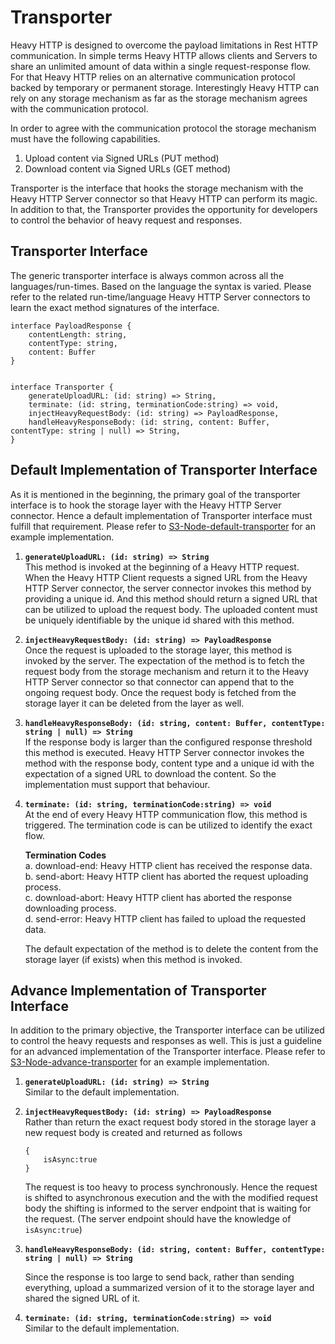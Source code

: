 # Transporter

Heavy HTTP is designed to overcome the payload limitations in Rest HTTP communication. In simple terms Heavy HTTP allows clients and Servers to share an unlimited amount of data within a single request-response flow. For that Heavy HTTP relies on an alternative communication protocol backed by temporary or permanent storage. Interestingly Heavy HTTP can rely on any storage mechanism as far as the storage mechanism agrees with the communication protocol. 

In order to agree with the communication protocol the storage mechanism must have the following capabilities. 

1. Upload content via Signed URLs (PUT method)
2. Download content via Signed URLs (GET method)

Transporter is the interface that hooks the storage mechanism with the Heavy HTTP Server connector so that Heavy HTTP can perform its magic. In addition to that, the Transporter provides the opportunity for developers to control the behavior of heavy request and responses. 


## Transporter Interface 

 The generic transporter interface is always common across all the languages/run-times. Based on the language the syntax is varied. Please refer to the related run-time/language Heavy HTTP Server connectors to learn the exact method signatures of the interface. 

	
    interface PayloadResponse {
        contentLength: string,
        contentType: string,
        content: Buffer
    }


    interface Transporter {
        generateUploadURL: (id: string) => String,
        terminate: (id: string, terminationCode:string) => void,
        injectHeavyRequestBody: (id: string) => PayloadResponse,
        handleHeavyResponseBody: (id: string, content: Buffer, contentType: string | null) => String,
    }

	

## Default Implementation of Transporter Interface 

As it is mentioned in the beginning, the primary goal of the transporter interface is to hook the storage layer with the Heavy HTTP Server connector. Hence a default implementation of Transporter interface must fulfill that requirement. Please refer to [S3-Node-default-transporter](https://github.com/Heavy-HTTP/transporters/blob/main/S3/S3-Node-default-transporter.js) for an example implementation.


1. **`generateUploadURL: (id: string) => String`**\
    This method is invoked at the beginning of a Heavy HTTP request. When the Heavy HTTP Client requests a signed URL from the Heavy HTTP Server connector, the server connector invokes this method by providing a unique id. And this method should return a signed URL that can be utilized to upload the request body. The uploaded content must be uniquely identifiable by the unique id shared with this method. 

2. **`injectHeavyRequestBody: (id: string) => PayloadResponse`**\
    Once the request is uploaded to the storage layer, this method is invoked by the server. The expectation of the method is to fetch the request body from the storage mechanism and return it to the Heavy HTTP Server connector so that connector can append that to the ongoing request body. Once the request body is fetched from the storage layer it can be deleted from the layer as well.

3. **`handleHeavyResponseBody: (id: string, content: Buffer, contentType: string | null) => String`**\
    If the response body is larger than the configured response threshold this method is executed. Heavy HTTP Server connector invokes the method with the response body, content type and a unique id with the expectation of a signed URL to download the content. So the implementation must support that behaviour.

4. **`terminate: (id: string, terminationCode:string) => void`**\
    At the end of every Heavy HTTP communication flow, this method is triggered. The termination code is can be utilized to identify the exact flow. 
    
    **Termination Codes**\
    a. download-end: Heavy HTTP client has received the response data.\
    b. send-abort: Heavy HTTP client has aborted the request uploading process.\
    c. download-abort: Heavy HTTP client has aborted the response downloading process.\
    d. send-error: Heavy HTTP client has failed to upload the requested data.

    The default expectation of the method is to delete the content from the storage layer (if exists) when this method is invoked.


## Advance Implementation of Transporter Interface 

In addition to the primary objective, the Transporter interface can be utilized to control the heavy requests and responses as well. This is just a guideline for an advanced implementation of the Transporter interface. Please refer to [S3-Node-advance-transporter](https://github.com/Heavy-HTTP/transporters/blob/main/S3/S3-Node-advance-transporter.js) for an example implementation.

1. **`generateUploadURL: (id: string) => String`**\
    Similar to the default implementation.

2. **`injectHeavyRequestBody: (id: string) => PayloadResponse`**\
    Rather than return the exact request body stored in the storage layer a new request body is created and returned as follows
    ```
    {
        isAsync:true
    }
    ```
    The request is too heavy to process synchronously. Hence the request is shifted to asynchronous execution and the with the modified request body the shifting is informed to the server endpoint that is waiting for the request. (The server endpoint should have the knowledge of ``` isAsync:true```)

3. **`handleHeavyResponseBody: (id: string, content: Buffer, contentType: string | null) => String`**

    Since the response is too large to send back, rather than sending everything, upload a summarized version of it to the storage layer and shared the signed URL of it. 

4. **`terminate: (id: string, terminationCode:string) => void`**\
    Similar to the default implementation.